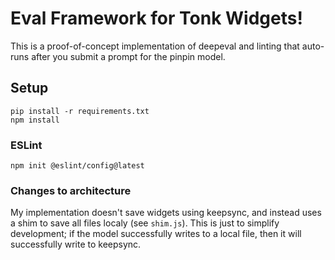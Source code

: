 # Eval Framework for Tonk Widgets!
This is a proof-of-concept implementation of deepeval and linting that auto-runs after you submit a prompt for the pinpin model.

## Setup
```
pip install -r requirements.txt
npm install
```
### ESLint
```
npm init @eslint/config@latest
```
### Changes to architecture
My implementation doesn't save widgets  using keepsync, and instead uses a shim to save all files localy (see `shim.js`). This is just to simplify development; if the model successfully writes to a local file, then it will successfully write to keepsync. 

